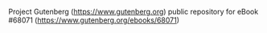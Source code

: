 Project Gutenberg (https://www.gutenberg.org) public repository for
eBook #68071 (https://www.gutenberg.org/ebooks/68071)
